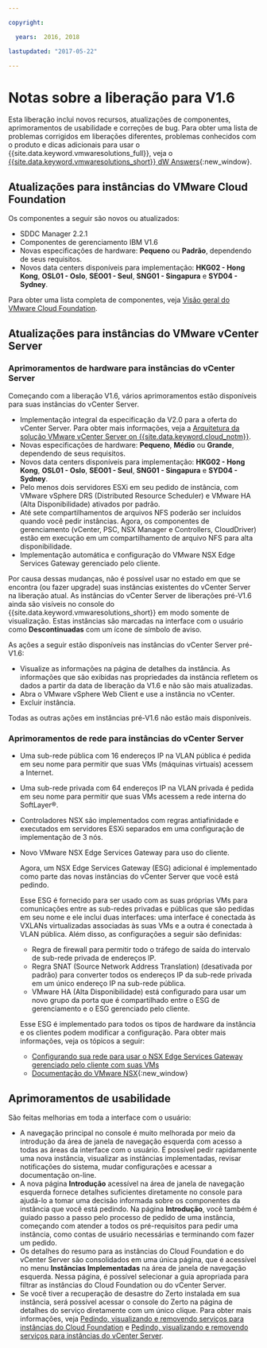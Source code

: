 ```yaml
---

copyright:

  years:  2016, 2018

lastupdated: "2017-05-22"

---
```


# Notas sobre a liberação para V1.6

Esta liberação inclui novos recursos, atualizações de componentes, aprimoramentos de usabilidade e correções de bug. Para obter uma lista de problemas corrigidos em liberações diferentes, problemas conhecidos com o produto e dicas adicionais para usar o {{site.data.keyword.vmwaresolutions_full}}, veja o [{{site.data.keyword.vmwaresolutions_short}} dW Answers](https://developer.ibm.com/answers/topics/cloudvmw/){:new_window}.

## Atualizações para instâncias do VMware Cloud Foundation

Os componentes a seguir são novos ou atualizados:

*  SDDC Manager 2.2.1
*  Componentes de gerenciamento IBM V1.6
*  Novas especificações de hardware: **Pequeno** ou **Padrão**, dependendo de seus requisitos.
*  Novos data centers disponíveis para implementação: **HKG02 - Hong Kong**, **OSL01 - Oslo**, **SEO01 - Seul**, **SNG01 - Singapura** e **SYD04 - Sydney**.

Para obter uma lista completa de componentes, veja [Visão geral do VMware Cloud Foundation](../sddc/sd_cloudfoundationoverview.html).

## Atualizações para instâncias do VMware vCenter Server

### Aprimoramentos de hardware para instâncias do vCenter Server

Começando com a liberação V1.6, vários aprimoramentos estão disponíveis para suas instâncias do vCenter Server.

*  Implementação integral da especificação da V2.0 para a oferta do vCenter Server. Para obter mais informações, veja a [Arquitetura da solução VMware vCenter Server on {{site.data.keyword.cloud_notm}}](https://www.ibm.com/devops/method/content/architecture/virtualizationArchitecture#2_0).
*  Novas especificações de hardware: **Pequeno**, **Médio** ou **Grande**, dependendo de seus requisitos.
*  Novos data centers disponíveis para implementação: **HKG02 - Hong Kong**, **OSL01 - Oslo**, **SEO01 - Seul**, **SNG01 - Singapura** e **SYD04 - Sydney**.
*  Pelo menos dois servidores ESXi em seu pedido de instância, com VMware vSphere DRS (Distributed Resource Scheduler) e VMware HA (Alta Disponibilidade) ativados por padrão.
*  Até sete compartilhamentos de arquivos NFS poderão ser incluídos quando você pedir instâncias. Agora, os componentes de gerenciamento (vCenter, PSC, NSX Manager e Controllers, CloudDriver) estão em execução em um compartilhamento de arquivo NFS para alta disponibilidade.
*  Implementação automática e configuração do VMware NSX Edge Services Gateway gerenciado pelo cliente.

Por causa dessas mudanças, não é possível usar no estado em que se encontra (ou fazer upgrade) suas instâncias existentes do vCenter Server na liberação atual. As instâncias do vCenter Server de liberações pré-V1.6 ainda são visíveis no console do {{site.data.keyword.vmwaresolutions_short}} em modo somente de visualização. Estas instâncias são marcadas na interface com o usuário como **Descontinuadas** com um ícone de símbolo de aviso.

As ações a seguir estão disponíveis nas instâncias do vCenter Server pré-V1.6:

*  Visualize as informações na página de detalhes da instância. As informações que são exibidas nas propriedades da instância refletem os dados a partir da data de liberação da V1.6 e não são mais atualizadas.
*  Abra o VMware vSphere Web Client e use a instância no vCenter.
*  Excluir instância.

Todas as outras ações em instâncias pré-V1.6 não estão mais disponíveis.

### Aprimoramentos de rede para instâncias do vCenter Server

*  Uma sub-rede pública com 16 endereços IP na VLAN pública é pedida em seu nome para permitir que suas VMs (máquinas virtuais) acessem a Internet.
*  Uma sub-rede privada com 64 endereços IP na VLAN privada é pedida em seu nome para permitir que suas VMs acessem a rede interna do SoftLayer®.
*  Controladores NSX são implementados com regras antiafinidade e executados em servidores ESXi separados em uma configuração de implementação de 3 nós.
*  Novo VMware NSX Edge Services Gateway para uso do cliente.

   Agora, um NSX Edge Services Gateway (ESG) adicional é implementado como parte das novas instâncias do vCenter Server que você está pedindo.

   Esse ESG é fornecido para ser usado com as suas próprias VMs para comunicações entre as sub-redes privadas e públicas que são pedidas em seu
   nome e ele inclui duas interfaces: uma interface é conectada às VXLANs virtualizadas associadas às suas VMs e a
   outra é conectada à VLAN pública. Além disso, as configurações a seguir são definidas:
   *  Regra de firewall para permitir todo o tráfego de saída do intervalo de sub-rede privada de endereços IP.
   *  Regra SNAT (Source Network Address Translation) (desativada por padrão) para converter todos os endereços IP da sub-rede privada em um
   único endereço IP na sub-rede pública.
   * VMware HA (Alta Disponibilidade) está configurado para usar um novo grupo da porta que é compartilhado entre o ESG de gerenciamento e o ESG
   gerenciado pelo cliente.

   Esse ESG é implementado para todos os tipos de hardware da instância e os clientes podem modificar a configuração. Para obter mais informações, veja os tópicos a seguir:
   *  [Configurando sua rede para usar o NSX Edge Services Gateway gerenciado pelo cliente com suas VMs](../vcenter/vc_esg_config.html)
   *  [Documentação do VMware NSX](https://pubs.vmware.com/NSX-6/index.jsp?topic=%2Fcom.vmware.nsx.admin.doc%2FGUID-3F96DECE-33FB-43EE-88D7-124A730830A4.html){:new_window}

## Aprimoramentos de usabilidade

São feitas melhorias em toda a interface com o usuário:

*  A navegação principal no console é muito melhorada por meio da introdução da área de janela de navegação esquerda com acesso a todas as áreas da interface com o usuário. É possível pedir rapidamente uma nova instância, visualizar as instâncias implementadas, revisar notificações do sistema, mudar configurações e acessar a documentação on-line.
*  A nova página **Introdução** acessível na área de janela de navegação esquerda fornece detalhes suficientes diretamente no console para ajudá-lo a tomar uma decisão informada sobre os componentes da instância que você está pedindo. Na página **Introdução**, você também é guiado passo a passo pelo processo de pedido de uma instância, começando com atender a todos os pré-requisitos para pedir uma instância, como contas de usuário necessárias e terminando com fazer um pedido.
*  Os detalhes do resumo para as instâncias do Cloud Foundation e do vCenter Server são consolidados em uma única página, que é acessível no menu **Instâncias Implementadas** na área de janela de navegação esquerda. Nessa página, é possível selecionar a guia apropriada para filtrar as instâncias do Cloud Foundation ou do vCenter Server.
* Se você tiver a recuperação de desastre do Zerto instalada em sua instância, será possível acessar o console do Zerto na página de detalhes do serviço diretamente com um único clique. Para obter mais informações, veja [Pedindo, visualizando e removendo serviços para instâncias do Cloud Foundation](../sddc/sd_addingremovingservices.html) e [Pedindo, visualizando e removendo serviços para instâncias do vCenter Server](../vcenter/vc_addingremovingservices.html).
